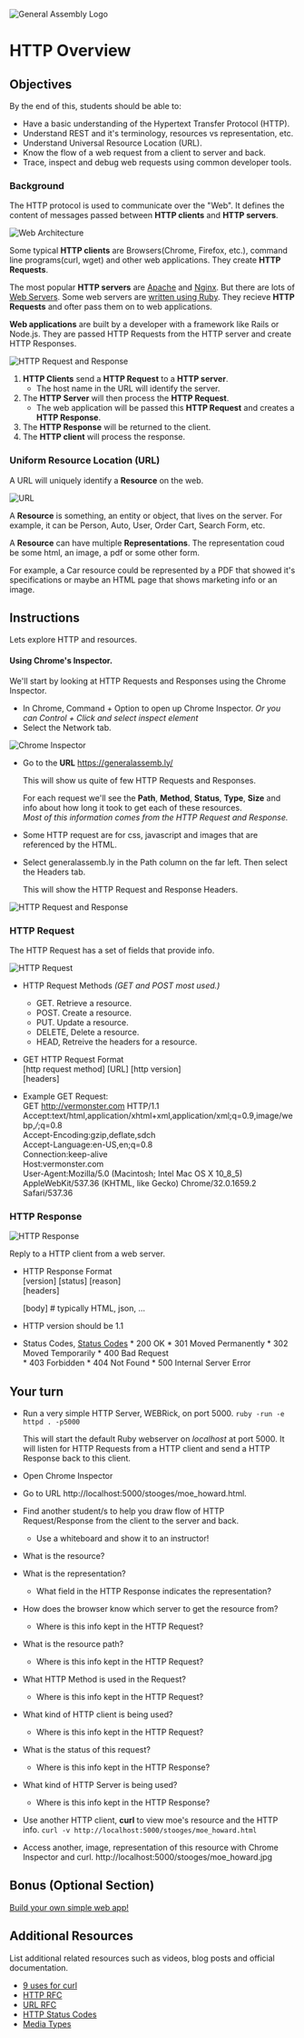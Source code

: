 ![General Assembly Logo](http://i.imgur.com/ke8USTq.png)

# HTTP Overview

## Objectives

By the end of this, students should be able to:

- Have a basic understanding of the Hypertext Transfer Protocol (HTTP).
- Understand REST and it's terminology, resources vs representation, etc.
- Understand Universal Resource Location (URL).
- Know the flow of a web request from a client to server and back.
- Trace, inspect and debug web requests using common developer tools.

### Background

The HTTP protocol is used to communicate over the "Web". It defines the content
of messages passed between **HTTP clients** and **HTTP servers**.

![Web Architecture](./images/webserver_to_rails_setup.jpeg "Web Architecture")

Some typical **HTTP clients** are Browsers(Chrome, Firefox, etc.), command line programs(curl, wget) and other web applications. They create **HTTP Requests**.

The most popular **HTTP servers** are [Apache](http://httpd.apache.org/) and [Nginx](http://nginx.com/). But there are lots of [Web Servers](http://en.wikipedia.org/wiki/Comparison_of_web_server_software). Some web servers are [written using Ruby](https://www.ruby-toolbox.com/categories/web_servers). They recieve **HTTP Requests** and ofter pass them on to web applications.

**Web applications** are built by a developer with a framework like Rails or Node.js. They are passed HTTP Requests from the HTTP server and create HTTP Responses.

![HTTP Request and Response](images/http_req_resp.gif)


1. **HTTP Clients** send a **HTTP Request** to a **HTTP server**.
	* The host name in the URL will identify the server.
2. The **HTTP Server** will then process the **HTTP Request**.
	* The web application will be passed this **HTTP Request** and creates a **HTTP Response**.
3. The **HTTP Response** will be returned to the client.
4. The **HTTP client** will process the response.


### Uniform Resource Location (URL)

A URL will uniquely identify a **Resource** on the web. 

![URL](images/http1-url-structure.png)

A **Resource** is something, an entity or object, that lives on the server. For example, it can be Person, Auto, User, Order Cart, Search Form, etc. 

A **Resource** can have multiple **Representations**. The representation coud be some html, an image, a pdf or some other form. 

For example, a Car resource could be represented by a PDF that showed it's specifications or maybe an HTML page that shows marketing info or an image.

## Instructions

Lets explore HTTP and resources.

#### Using Chrome's Inspector.

We'll start by looking at HTTP Requests and Responses using the Chrome Inspector.  

* In Chrome, Command + Option to open up Chrome Inspector. *Or you can Control + Click and select inspect element*  
* Select the Network tab.

![Chrome Inspector](images/chome_inspector.png)

* Go to the **URL** https://generalassemb.ly/

	This will show us quite of few HTTP Requests and Responses.
	
	For each request we'll see the **Path**, **Method**, **Status**, **Type**, **Size** and info about how long it took to get each of these resources.   
	*Most of this information comes from the HTTP Request and Response.*
	
* Some HTTP request are for css, javascript and images that are referenced by the HTML.
* Select generalassemb.ly in the Path column on the far left. Then select the Headers tab. 

	This will show the HTTP Request and Response Headers.
	
	
![HTTP Request and Response](./images/http_request_response.jpeg "HTTP Request and Response")	
	
### HTTP Request

The HTTP Request has a set of fields that provide info. 

![HTTP Request](./images/http_request.jpeg "HTTP Request")	

* HTTP Request Methods *(GET and POST most used.)*  
	* GET. Retrieve a resource.  
	* POST. Create a resource.  
	* PUT. Update a resource.  
	* DELETE, Delete a resource.  
	* HEAD, Retreive the headers for a resource.  

* GET HTTP Request Format  
	[http request method] [URL] [http version]  
	[headers]

* Example GET Request:  
		GET http://vermonster.com HTTP/1.1  
		Accept:text/html,application/xhtml+xml,application/xml;q=0.9,image/webp,*/*;q=0.8  
		Accept-Encoding:gzip,deflate,sdch   
		Accept-Language:en-US,en;q=0.8  
		Connection:keep-alive  
		Host:vermonster.com  
		User-Agent:Mozilla/5.0 (Macintosh; Intel Mac OS X 10_8_5)  
		AppleWebKit/537.36 (KHTML, like Gecko) Chrome/32.0.1659.2 Safari/537.36  
		
### HTTP Response
![HTTP Response](./images/http_response.jpeg "HTTP Response")

Reply to a HTTP client from a web server.
  
* HTTP Response Format    
	[version] [status] [reason]  
	[headers]
  
	[body]	# typically HTML, json, ...  
* HTTP version should be 1.1
* Status Codes, [Status Codes](http://en.wikipedia.org/wiki/List_of_HTTP_status_codes)
		* 200  OK 
   		* 301 Moved Permanently 
		* 302 Moved Temporarily 
   		* 400 Bad Request   
		* 403 Forbidden 
		* 404 Not Found 
		* 500 Internal Server Error

		
## Your turn
* Run a very simple HTTP Server, WEBRick, on port 5000.
	```ruby -run -e httpd . -p5000 ```  
	
	This will start the default Ruby webserver on *localhost* at port 5000. It will listen for HTTP Requests from a HTTP client and send a HTTP Response back to this client.
* Open Chrome Inspector
* Go to URL http://localhost:5000/stooges/moe_howard.html.
* Find another student/s to help you draw flow of HTTP Request/Response from the client to the server and back.  
	* Use a whiteboard and show it to an instructor!  
* What is the resource?
* What is the representation?
	* What field in the HTTP Response indicates the representation?
* How does the browser know which server to get the resource from?
	* Where is this info kept in the HTTP Request?  
* What is the resource path?
	* Where is this info kept in the HTTP Request?  
* What HTTP Method is used in the Request?  
	* Where is this info kept in the HTTP Request? 
* What kind of HTTP client is being used?  
	* Where is this info kept in the HTTP Request? 
* What is the status of this request?
 	* Where is this info kept in the HTTP Response?  
* What kind of HTTP Server is being used?  
 	* Where is this info kept in the HTTP Response? 

* Use another HTTP client, **curl** to view moe's resource and the HTTP info.
	```curl -v http://localhost:5000/stooges/moe_howard.html```  
	
* Access another, image, representation of this resource with Chrome Inspector and curl.  http://localhost:5000/stooges/moe_howard.jpg

	
## Bonus (Optional Section)

[Build your own simple web app!](rack_overview.md)


## Additional Resources

List additional related resources such as videos, blog posts and official documentation.

- [9 uses for curl](http://localhost:5000/)
- [HTTP RFC](http://tools.ietf.org/html/rfc2616)
- [URL RFC](https://tools.ietf.org/html/rfc3986)
- [HTTP Status Codes](http://en.wikipedia.org/wiki/List_of_HTTP_status_codes)
- [Media Types](http://en.wikipedia.org/wiki/Internet_media_type)